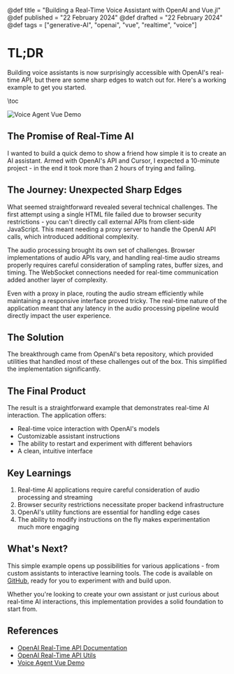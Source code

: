 @def title = "Building a Real-Time Voice Assistant with OpenAI and Vue.jl"
@def published = "22 February 2024"
@def drafted = "22 February 2024"
@def tags = ["generative-AI", "openai", "vue", "realtime", "voice"]

# TL;DR
Building voice assistants is now surprisingly accessible with OpenAI's real-time API, but there are some sharp edges to watch out for. Here's a working example to get you started.

\toc

![Voice Agent Vue Demo](assets/openai_realtime_vue/voice-agent-vue-demo.png)

## The Promise of Real-Time AI

I wanted to build a quick demo to show a friend how simple it is to create an AI assistant. Armed with OpenAI's API and Cursor, I expected a 10-minute project - in the end it took more than 2 hours of trying and failing.

## The Journey: Unexpected Sharp Edges

What seemed straightforward revealed several technical challenges. The first attempt using a single HTML file failed due to browser security restrictions - you can't directly call external APIs from client-side JavaScript. This meant needing a proxy server to handle the OpenAI API calls, which introduced additional complexity.

The audio processing brought its own set of challenges. Browser implementations of audio APIs vary, and handling real-time audio streams properly requires careful consideration of sampling rates, buffer sizes, and timing. The WebSocket connections needed for real-time communication added another layer of complexity.

Even with a proxy in place, routing the audio stream efficiently while maintaining a responsive interface proved tricky. The real-time nature of the application meant that any latency in the audio processing pipeline would directly impact the user experience.

## The Solution

The breakthrough came from OpenAI's beta repository, which provided utilities that handled most of these challenges out of the box. This simplified the implementation significantly.

## The Final Product

The result is a straightforward example that demonstrates real-time AI interaction. The application offers:
- Real-time voice interaction with OpenAI's models
- Customizable assistant instructions
- The ability to restart and experiment with different behaviors
- A clean, intuitive interface

## Key Learnings

1. Real-time AI applications require careful consideration of audio processing and streaming
2. Browser security restrictions necessitate proper backend infrastructure
3. OpenAI's utility functions are essential for handling edge cases
4. The ability to modify instructions on the fly makes experimentation much more engaging

## What's Next?

This simple example opens up possibilities for various applications - from custom assistants to interactive learning tools. The code is available on [GitHub](https://github.com/svilupp/voice-agent-vue), ready for you to experiment with and build upon.

Whether you're looking to create your own assistant or just curious about real-time AI interactions, this implementation provides a solid foundation to start from.

## References

- [OpenAI Real-Time API Documentation](https://platform.openai.com/docs/guides/realtime/realtime-api-beta)
- [OpenAI Real-Time API Utils](https://github.com/openai/openai-realtime-api-beta/tree/main)
- [Voice Agent Vue Demo](https://github.com/svilupp/voice-agent-vue)
